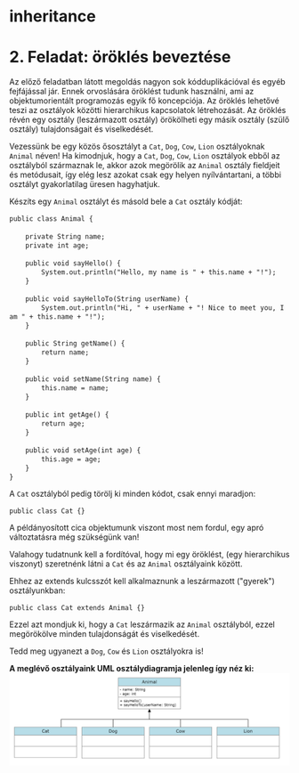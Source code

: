 # inheritance

# 2. Feladat: öröklés beveztése
Az előző feladatban látott megoldás nagyon sok kódduplikációval és egyéb fejfájással jár.
Ennek orvoslására öröklést tudunk használni, ami az objektumorientált programozás egyik fő koncepciója.
Az öröklés lehetővé teszi az osztályok közötti hierarchikus kapcsolatok létrehozását.
Az öröklés révén egy osztály (leszármazott osztály) örökölheti egy másik osztály (szülő osztály) 
tulajdonságait és viselkedését.

Vezessünk be egy közös ősosztályt a `Cat`, `Dog`, `Cow`, `Lion` osztályoknak `Animal` néven!
Ha kimodnjuk, hogy a `Cat`, `Dog`, `Cow`, `Lion` osztályok ebből az osztályból származnak le,
akkor azok megörölik az `Animal` osztály fieldjeit és metódusait, így elég lesz azokat csak egy helyen
nyílvántartani, a többi osztályt gyakorlatilag üresen hagyhatjuk.

Készíts egy `Animal` osztályt és másold bele a `Cat` osztály kódját:
```
public class Animal {

    private String name;
    private int age;

    public void sayHello() {
        System.out.println("Hello, my name is " + this.name + "!");
    }

    public void sayHelloTo(String userName) {
        System.out.println("Hi, " + userName + "! Nice to meet you, I am " + this.name + "!");
    }

    public String getName() {
        return name;
    }

    public void setName(String name) {
        this.name = name;
    }

    public int getAge() {
        return age;
    }

    public void setAge(int age) {
        this.age = age;
    }
}
```

A `Cat` osztályból pedig törölj ki minden kódot, csak ennyi maradjon:
```
public class Cat {}
```

A példányosított cica objektumunk viszont most nem fordul, egy apró változtatásra még szükségünk van!

Valahogy tudatnunk kell a fordítóval, hogy mi egy öröklést, (egy hierarchikus viszonyt)
szeretnénk látni a `Cat` és az `Animal` osztályaink között.

Ehhez az extends kulcsszót kell alkalmaznunk a leszármazott ("gyerek") osztályunkban:
```
public class Cat extends Animal {}
```
Ezzel azt mondjuk ki, hogy a `Cat` leszármazik az `Animal` osztályból, ezzel megörökölve minden tulajdonságát
és viselkedését.

Tedd meg ugyanezt a `Dog`, `Cow` és `Lion` osztályokra is!


**A meglévő osztályaink UML osztálydiagramja jelenleg így néz ki:**
![Cat Dog Cow Lion](res/Animal.PNG)